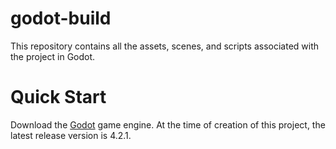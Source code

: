 # godot-build

This repository contains all the assets, scenes, and scripts associated with the project in Godot.

# Quick Start
Download the [Godot](https://godotengine.org/) game engine. At the time of creation of this project, the latest release version is 4.2.1.
